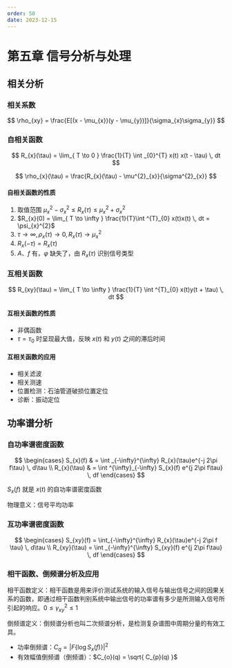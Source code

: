 ```yaml
---
order: 50
date: 2023-12-15
---
```

# 第五章 信号分析与处理

## 相关分析

### 相关系数

$$
\rho_{xy} = \frac{E[(x - \mu_{x})(y - \mu_{y})]}{\sigma_{x}\sigma_{y}}
$$

### 自相关函数

$$
R_{x}(\tau) = \lim_{ T \to 0 } \frac{1}{T} \int _{0}^{T} x(t) x(t - \tau) \, dt 
$$

$$
\rho_{x}(\tau) = \frac{R_{x}(\tau) - \mu^{2}_{x}}{\sigma^{2}_{x}}
$$

#### 自相关函数的性质

1. 取值范围 $\mu_{x}^{2} - \sigma^{2}_{x} \leq R_{x}(\tau) \leq \mu_{x}^{2} + \sigma_{x}^{2}$
2. $R_{x}(0) = \lim_{ T \to \infty } \frac{1}{T}\int ^{T}_{0} x(t)x(t) \, dt = \psi_{x}^{2}$
3. $\tau \to \infty, \rho_{x}(\tau) \to 0, R_{x}(\tau)\to \mu_{x}^{2}$
4. $R_{x}(-\tau) = R_{x}(\tau)$
5. $A$、$f$ 有，$\varphi$ 缺失了，由 $R_{x}(\tau)$ 识别信号类型

### 互相关函数

$$
R_{xy}(\tau) = \lim_{ T \to \infty }  \frac{1}{T} \int ^{T}_{0} x(t)y(t + \tau) \, dt 
$$

#### 互相关函数的性质

- 非偶函数
- $\tau = \tau_{0}$ 时呈现最大值，反映 $x(t)$ 和 $y(t)$ 之间的滞后时间

#### 互相关函数的应用

- 相关滤波
- 相关测速
- 位置检测：石油管道破损位置定位
- 诊断：振动定位

## 功率谱分析

### 自功率谱密度函数

$$
\begin{cases}
S_{x}(f)  & = \int _{-\infty}^{\infty} R_{x}(\tau)e^{-j 2\pi f\tau} \, d\tau \\
R_{x}(\tau)  & = \int ^{\infty}_{-\infty} S_{x}(f) e^{j 2\pi f\tau} \, df
\end{cases}
$$

$S_{x}(f)$ 就是 $x(t)$ 的自功率谱密度函数

物理意义：信号平均功率

### 互功率谱密度函数

$$
\begin{cases}
S_{xy}(f) = \int_{-\infty}^{\infty} R_{x}(\tau)e^{-j 2\pi f \tau} \, d\tau  \\
R_{xy}(\tau) = \int _{-\infty}^{\infty} S_{xy}(f) e^{j 2\pi f\tau} \, df 
\end{cases}
$$

### 相干函数、倒频谱分析及应用

相干函数定义：相干函数是用来评价测试系统的输入信号与输出信号之间的因果关系的函数，即通过相干函数判别系统中输出信号的功率谱有多少是所测输入信号所引起的响应。$0 \leq \gamma_{xy}^{2} \leq 1$

倒频谱定义：倒频谱分析也叫二次频谱分析，是检测复杂谱图中周期分量的有效工具。
- 功率倒频谱：$C_{q} = |F\{\log S_{x}(f)\} |^{2}$
- 有效幅值倒频谱（倒频谱）：$C_{o}(q) = \sqrt{ C_{p}(q) }$